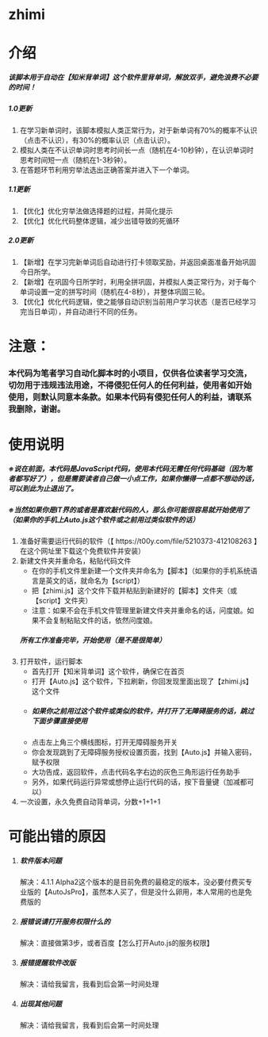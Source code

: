 # zhimi
<h1>介绍</h1>
<h5>该脚本用于自动在【知米背单词】这个软件里背单词，解放双手，避免浪费不必要的时间！</h5>
<h5>1.0更新</h5>
<ol>
    <li>在学习新单词时，该脚本模拟人类正常行为，对于新单词有70%的概率不认识（点击不认识），有30%的概率认识（点击认识）。</li>
    <li>模拟人类在不认识单词时思考时间长一点（随机在4-10秒钟），在认识单词时思考时间短一点（随机在1-3秒钟）。</li>
    <li>在答题环节利用穷举法选出正确答案并进入下一个单词。</li>
</ol>
<h5>1.1更新</h5>
<ol>
    <li>【优化】优化穷举法做选择题的过程，并简化提示</li>
    <li>【优化】优化代码整体逻辑，减少出错导致的死循环</li>
</ol>
<h5>2.0更新</h5>
<ol>
    <li>【新增】在学习完新单词后自动进行打卡领取奖励，并返回桌面准备开始巩固今日所学。</li>
    <li>【新增】在巩固今日所学时，利用全拼巩固，并模拟人类正常行为，对于每个单词设置一定的拼写时间（随机在4-8秒），并整体巩固三轮。</li>
    <li>【优化】优化代码逻辑，使之能够自动识别当前用户学习状态（是否已经学习完当日单词），并自动进行不同的任务。</li>
</ol>
<h1>注意：</h1>
<h3>本代码为笔者学习自动化脚本时的小项目，仅供各位读者学习交流，切勿用于违规违法用途，不得侵犯任何人的任何利益，使用者如开始使用，则默认同意本条款。如果本代码有侵犯任何人的利益，请联系我删除，谢谢。</h3>
<h1>使用说明</h1>
<h5>※说在前面，本代码是JavaScript代码，使用本代码无需任何代码基础（因为笔者都写好了），但是需要读者自己做一小点工作，如果你懒得一点都不想动的话，可以到此为止退出了。</h5>
<h5>※当然如果你是IT界的或者是喜欢敲代码的人，那么你可能很容易就开始使用了（如果你的手机上Auto.js这个软件或之前用过类似软件的话）</h5>
<ol>
    <li>准备好需要运行代码的软件（【 https://t00y.com/file/5210373-412108263 】在这个网址里下载这个免费软件并安装）</li>
    <li>新建文件夹并重命名，粘贴代码文件
        <ul>
            <li>在你的手机文件里新建一个文件夹并命名为【脚本】（如果你的手机系统语言是英文的话，就命名为【script】）</li>
            <li>把【zhimi.js】这个文件下载并粘贴到新建好的【脚本】文件夹（或【script】文件夹）</li>
            <li>注意：如果不会在手机文件管理里新建文件夹并重命名的话，问度娘。如果不会复制粘贴文件的话，依然问度娘。</li></ul>
    <h5>所有工作准备完毕，开始使用（是不是很简单）</h5>
    </li>
    <li>打开软件，运行脚本
    <ul>
        <li>首先打开【知米背单词】这个软件，确保它在首页</li>
        <li>打开【Auto.js】这个软件，下拉刷新，你回发现里面出现了【zhimi.js】这个文件</li>
        <li><h5>如果你之前用过这个软件或类似的软件，并打开了无障碍服务的话，跳过下面步骤直接使用</h5></li>
        <li>点击左上角三个横线图标，打开无障碍服务开关</li>
        <li>你会发现跳到了无障碍服务授权设置页面，找到【Auto.js】并输入密码，赋予权限</li>
        <li>大功告成，返回软件，点击代码名字右边的灰色三角形运行任务助手</li>
        <li>另外，如果代码运行异常或想停止运行代码的话，按下音量键（加减都可以）
    </ul>
    </li>
    <li>
        一次设置，永久免费自动背单词，分数+1+1+1
    </li>
</ol>
<h1>可能出错的原因</h1>
<ol>
    <li><h5>软件版本问题</h5>
        解决：4.1.1 Alpha2这个版本的是目前免费的最稳定的版本，没必要付费买专业版的【AutoJsPro】，虽然本人买了，但是没什么卵用，本人常用的也是免费版的
    </li>
    <li><h5>报错说请打开服务权限什么的</h5>
        解决：直接做第3步，或者百度【怎么打开Auto.js的服务权限】
    </li>
    <li><h5>报错提醒软件改版</h5>
        解决：请给我留言，我看到后会第一时间处理
    </li>
    <li><h5>出现其他问题</h5>
        解决：请给我留言，我看到后会第一时间处理
    </li>
</ol>
